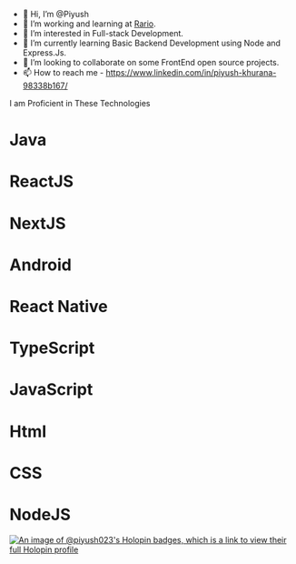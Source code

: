 - 👋 Hi, I’m @Piyush
- 👀 I’m working and learning at [Rario](https://rario.com).
- 👀 I’m interested in Full-stack Development.
- 🌱 I’m currently learning Basic Backend Development using Node and Express.Js.
- 💞️ I’m looking to collaborate on some FrontEnd open source projects.
- 📫 How to reach me - https://www.linkedin.com/in/piyush-khurana-98338b167/

I am Proficient in These Technologies
# Java
# ReactJS
# NextJS
# Android
# React Native
# TypeScript
# JavaScript
# Html
# CSS
# NodeJS

[![An image of @piyush023's Holopin badges, which is a link to view their full Holopin profile](https://holopin.me/piyush023)](https://holopin.io/@piyush023)


